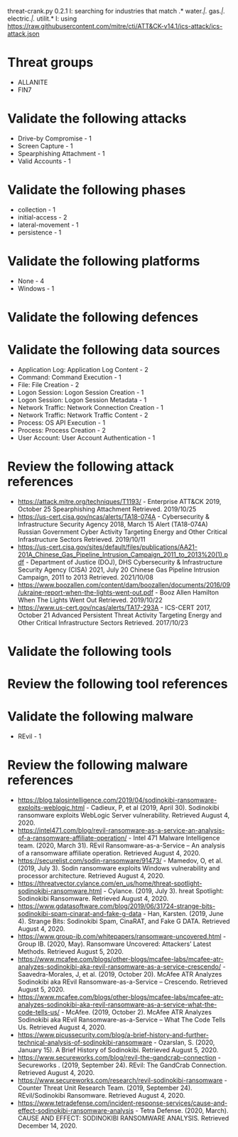 threat-crank.py 0.2.1
I: searching for industries that match .* water.*|.* gas.*|.* electric.*|.* utilit.*
I: using https://raw.githubusercontent.com/mitre/cti/ATT&CK-v14.1/ics-attack/ics-attack.json
# Threat groups

* ALLANITE
* FIN7

# Validate the following attacks

* Drive-by Compromise - 1
* Screen Capture - 1
* Spearphishing Attachment - 1
* Valid Accounts - 1

# Validate the following phases

* collection - 1
* initial-access - 2
* lateral-movement - 1
* persistence - 1

# Validate the following platforms

* None - 4
* Windows - 1

# Validate the following defences


# Validate the following data sources

* Application Log: Application Log Content - 2
* Command: Command Execution - 1
* File: File Creation - 2
* Logon Session: Logon Session Creation - 1
* Logon Session: Logon Session Metadata - 1
* Network Traffic: Network Connection Creation - 1
* Network Traffic: Network Traffic Content - 2
* Process: OS API Execution - 1
* Process: Process Creation - 2
* User Account: User Account Authentication - 1

# Review the following attack references

* https://attack.mitre.org/techniques/T1193/ - Enterprise ATT&CK 2019, October 25 Spearphishing Attachment Retrieved. 2019/10/25 
* https://us-cert.cisa.gov/ncas/alerts/TA18-074A - Cybersecurity & Infrastructure Security Agency 2018, March 15 Alert (TA18-074A) Russian Government Cyber Activity Targeting Energy and Other Critical Infrastructure Sectors Retrieved. 2019/10/11 
* https://us-cert.cisa.gov/sites/default/files/publications/AA21-201A_Chinese_Gas_Pipeline_Intrusion_Campaign_2011_to_2013%20(1).pdf - Department of Justice (DOJ), DHS Cybersecurity & Infrastructure Security Agency (CISA) 2021, July 20 Chinese Gas Pipeline Intrusion Campaign, 2011 to 2013 Retrieved. 2021/10/08 
* https://www.boozallen.com/content/dam/boozallen/documents/2016/09/ukraine-report-when-the-lights-went-out.pdf - Booz Allen Hamilton   When The Lights Went Out Retrieved. 2019/10/22 
* https://www.us-cert.gov/ncas/alerts/TA17-293A - ICS-CERT 2017, October 21 Advanced Persistent Threat Activity Targeting Energy and Other Critical Infrastructure Sectors Retrieved. 2017/10/23 

# Validate the following tools


# Review the following tool references


# Validate the following malware

* REvil - 1

# Review the following malware references

* https://blog.talosintelligence.com/2019/04/sodinokibi-ransomware-exploits-weblogic.html - Cadieux, P, et al (2019, April 30). Sodinokibi ransomware exploits WebLogic Server vulnerability. Retrieved August 4, 2020.
* https://intel471.com/blog/revil-ransomware-as-a-service-an-analysis-of-a-ransomware-affiliate-operation/ - Intel 471 Malware Intelligence team. (2020, March 31). REvil Ransomware-as-a-Service – An analysis of a ransomware affiliate operation. Retrieved August 4, 2020.
* https://securelist.com/sodin-ransomware/91473/ - Mamedov, O, et al. (2019, July 3). Sodin ransomware exploits Windows vulnerability and processor architecture. Retrieved August 4, 2020.
* https://threatvector.cylance.com/en_us/home/threat-spotlight-sodinokibi-ransomware.html - Cylance. (2019, July 3). hreat Spotlight: Sodinokibi Ransomware. Retrieved August 4, 2020.
* https://www.gdatasoftware.com/blog/2019/06/31724-strange-bits-sodinokibi-spam-cinarat-and-fake-g-data - Han, Karsten. (2019, June 4). Strange Bits: Sodinokibi Spam, CinaRAT, and Fake G DATA. Retrieved August 4, 2020.
* https://www.group-ib.com/whitepapers/ransomware-uncovered.html - Group IB. (2020, May). Ransomware Uncovered: Attackers’ Latest Methods. Retrieved August 5, 2020.
* https://www.mcafee.com/blogs/other-blogs/mcafee-labs/mcafee-atr-analyzes-sodinokibi-aka-revil-ransomware-as-a-service-crescendo/ - Saavedra-Morales, J, et al. (2019, October 20). McAfee ATR Analyzes Sodinokibi aka REvil Ransomware-as-a-Service – Crescendo. Retrieved August 5, 2020.
* https://www.mcafee.com/blogs/other-blogs/mcafee-labs/mcafee-atr-analyzes-sodinokibi-aka-revil-ransomware-as-a-service-what-the-code-tells-us/ - McAfee. (2019, October 2). McAfee ATR Analyzes Sodinokibi aka REvil Ransomware-as-a-Service – What The Code Tells Us. Retrieved August 4, 2020.
* https://www.picussecurity.com/blog/a-brief-history-and-further-technical-analysis-of-sodinokibi-ransomware - Ozarslan, S. (2020, January 15). A Brief History of Sodinokibi. Retrieved August 5, 2020.
* https://www.secureworks.com/blog/revil-the-gandcrab-connection - Secureworks . (2019, September 24). REvil: The GandCrab Connection. Retrieved August 4, 2020.
* https://www.secureworks.com/research/revil-sodinokibi-ransomware - Counter Threat Unit Research Team. (2019, September 24). REvil/Sodinokibi Ransomware. Retrieved August 4, 2020.
* https://www.tetradefense.com/incident-response-services/cause-and-effect-sodinokibi-ransomware-analysis - Tetra Defense. (2020, March). CAUSE AND EFFECT: SODINOKIBI RANSOMWARE ANALYSIS. Retrieved December 14, 2020.

